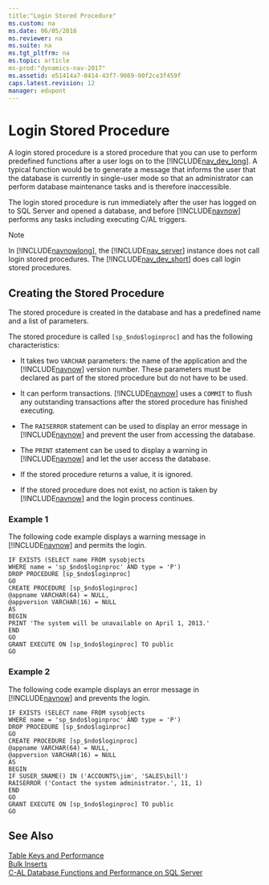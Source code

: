 ```yaml
---
title:"Login Stored Procedure"
ms.custom: na
ms.date: 06/05/2016
ms.reviewer: na
ms.suite: na
ms.tgt_pltfrm: na
ms.topic: article
ms-prod:"dynamics-nav-2017"
ms.assetid: e51414a7-0414-43f7-9069-00f2ce3f459f
caps.latest.revision: 12
manager: edupont
---
```

# Login Stored Procedure
A login stored procedure is a stored procedure that you can use to perform predefined functions after a user logs on to the [!INCLUDE[nav_dev_long](includes/nav_dev_long_md.md)]. A typical function would be to generate a message that informs the user that the database is currently in single\-user mode so that an administrator can perform database maintenance tasks and is therefore inaccessible.  
  
 The login stored procedure is run immediately after the user has logged on to SQL Server and opened a database, and before [!INCLUDE[navnow](includes/navnow_md.md)] performs any tasks including executing C\/AL triggers.  
  
> [!NOTE]  
>  In [!INCLUDE[navnowlong](includes/navnowlong_md.md)], the [!INCLUDE[nav_server](includes/nav_server_md.md)] instance does not call login stored procedures. The [!INCLUDE[nav_dev_short](includes/nav_dev_short_md.md)] does call login stored procedures.  
  
## Creating the Stored Procedure  
 The stored procedure is created in the database and has a predefined name and a list of parameters.  
  
 The stored procedure is called `[sp_$ndo$loginproc]` and has the following characteristics:  
  
-   It takes two `VARCHAR` parameters: the name of the application and the [!INCLUDE[navnow](includes/navnow_md.md)] version number. These parameters must be declared as part of the stored procedure but do not have to be used.  
  
-   It can perform transactions. [!INCLUDE[navnow](includes/navnow_md.md)] uses a `COMMIT` to flush any outstanding transactions after the stored procedure has finished executing.  
  
-   The `RAISERROR` statement can be used to display an error message in [!INCLUDE[navnow](includes/navnow_md.md)] and prevent the user from accessing the database.  
  
-   The `PRINT` statement can be used to display a warning in [!INCLUDE[navnow](includes/navnow_md.md)] and let the user access the database.  
  
-   If the stored procedure returns a value, it is ignored.  
  
-   If the stored procedure does not exist, no action is taken by [!INCLUDE[navnow](includes/navnow_md.md)] and the login process continues.  
  
### Example 1  
 The following code example displays a warning message in [!INCLUDE[navnow](includes/navnow_md.md)] and permits the login.  
  
```  
IF EXISTS (SELECT name FROM sysobjects  
WHERE name = 'sp_$ndo$loginproc' AND type = 'P')  
DROP PROCEDURE [sp_$ndo$loginproc]  
GO  
CREATE PROCEDURE [sp_$ndo$loginproc]  
@appname VARCHAR(64) = NULL,  
@appversion VARCHAR(16) = NULL  
AS  
BEGIN  
PRINT 'The system will be unavailable on April 1, 2013.'  
END  
GO  
GRANT EXECUTE ON [sp_$ndo$loginproc] TO public  
GO  
```  
  
### Example 2  
 The following code example displays an error message in [!INCLUDE[navnow](includes/navnow_md.md)] and prevents the login.  
  
```  
IF EXISTS (SELECT name FROM sysobjects  
WHERE name = 'sp_$ndo$loginproc' AND type = 'P')  
DROP PROCEDURE [sp_$ndo$loginproc]  
GO  
CREATE PROCEDURE [sp_$ndo$loginproc]  
@appname VARCHAR(64) = NULL,  
@appversion VARCHAR(16) = NULL  
AS  
BEGIN  
IF SUSER_SNAME() IN ('ACCOUNTS\jim', 'SALES\bill')  
RAISERROR ('Contact the system administrator.', 11, 1)  
END  
GO  
GRANT EXECUTE ON [sp_$ndo$loginproc] TO public  
GO  
```  
  
## See Also  
 [Table Keys and Performance](Table-Keys-and-Performance.md)   
 [Bulk Inserts](Bulk-Inserts.md)   
 [C\-AL Database Functions and Performance on SQL Server](C-AL-Database-Functions-and-Performance-on-SQL-Server.md)